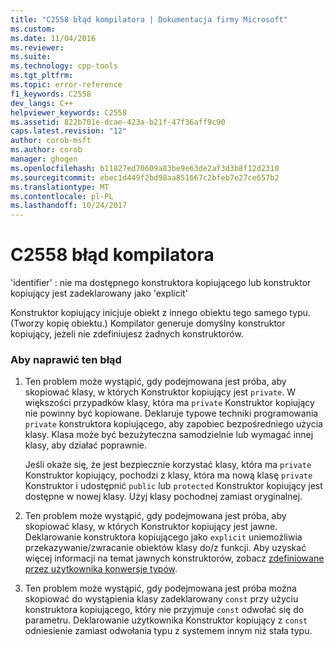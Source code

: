 ```yaml
---
title: "C2558 błąd kompilatora | Dokumentacja firmy Microsoft"
ms.custom: 
ms.date: 11/04/2016
ms.reviewer: 
ms.suite: 
ms.technology: cpp-tools
ms.tgt_pltfrm: 
ms.topic: error-reference
f1_keywords: C2558
dev_langs: C++
helpviewer_keywords: C2558
ms.assetid: 822b701e-dcae-423a-b21f-47f36aff9c90
caps.latest.revision: "12"
author: corob-msft
ms.author: corob
manager: ghogen
ms.openlocfilehash: b11827ed70609a83be9e63de2af3d3b8f12d2310
ms.sourcegitcommit: ebec1d449f2bd98aa851667c2bfeb7e27ce657b2
ms.translationtype: MT
ms.contentlocale: pl-PL
ms.lasthandoff: 10/24/2017
---
```

# <a name="compiler-error-c2558"></a>C2558 błąd kompilatora
'identifier' : nie ma dostępnego konstruktora kopiującego lub konstruktor kopiujący jest zadeklarowany jako 'explicit'  
  
 Konstruktor kopiujący inicjuje obiekt z innego obiektu tego samego typu. (Tworzy kopię obiektu.) Kompilator generuje domyślny konstruktor kopiujący, jeżeli nie zdefiniujesz żadnych konstruktorów.  
  
### <a name="to-fix-this-error"></a>Aby naprawić ten błąd  
  
1.  Ten problem może wystąpić, gdy podejmowana jest próba, aby skopiować klasy, w których Konstruktor kopiujący jest `private`. W większości przypadków klasy, która ma `private` Konstruktor kopiujący nie powinny być kopiowane. Deklaruje typowe techniki programowania `private` konstruktora kopiującego, aby zapobiec bezpośredniego użycia klasy. Klasa może być bezużyteczna samodzielnie lub wymagać innej klasy, aby działać poprawnie.  
  
     Jeśli okaże się, że jest bezpiecznie korzystać klasy, która ma `private` Konstruktor kopiujący, pochodzi z klasy, która ma nową klasę `private` Konstruktor i udostępnić `public` lub `protected` Konstruktor kopiujący jest dostępne w nowej klasy. Użyj klasy pochodnej zamiast oryginalnej.  
  
2.  Ten problem może wystąpić, gdy podejmowana jest próba, aby skopiować klasy, w których Konstruktor kopiujący jest jawne. Deklarowanie konstruktora kopiującego jako `explicit` uniemożliwia przekazywanie/zwracanie obiektów klasy do/z funkcji. Aby uzyskać więcej informacji na temat jawnych konstruktorów, zobacz [zdefiniowane przez użytkownika konwersje typów](../../cpp/user-defined-type-conversions-cpp.md).  
  
3.  Ten problem może wystąpić, gdy podejmowana jest próba można skopiować do wystąpienia klasy zadeklarowany `const` przy użyciu konstruktora kopiującego, który nie przyjmuje `const` odwołać się do parametru. Deklarowanie użytkownika Konstruktor kopiujący z `const` odniesienie zamiast odwołania typu z systemem innym niż stała typu.